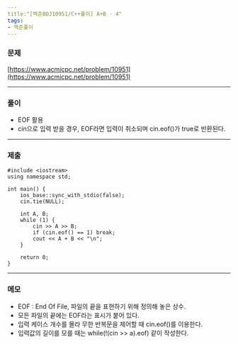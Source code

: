 ```yaml
---
title:"[백준BOJ10951/C++풀이] A+B - 4"
tags:
- 백준풀이
---
```

### 문제

[https://www.acmicpc.net/problem/10951](https://www.acmicpc.net/problem/10951)

***

### 풀이
- EOF 활용
- cin으로 입력 받을 경우, EOF라면 입력이 취소되며 cin.eof()가 true로 반환된다.

***

### 제출
```C++17
#include <iostream>
using namespace std;

int main() {
    ios_base::sync_with_stdio(false);
    cin.tie(NULL);

    int A, B;
    while (1) {
        cin >> A >> B;
        if (cin.eof() == 1) break;
        cout << A + B << "\n";
    }

    return 0;
}
```

***

### 메모
- EOF : End Of File, 파일의 끝을 표현하기 위해 정의해 놓은 상수.
- 모든 파일의 끝에는 EOF라는 표시가 붙어 있다.
- 입력 케이스 개수를 몰라 무한 반복문을 제어할 때 cin.eof()를 이용한다.
- 입력값의 길이를 모를 때는 while(!(cin >> a).eof) 같이 작성한다.
